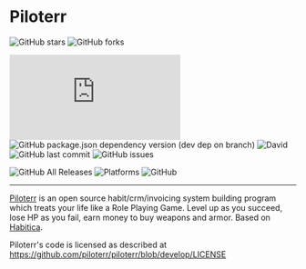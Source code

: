 Piloterr
===============

![GitHub stars](https://img.shields.io/github/stars/piloterr/electron?style=social)
![GitHub forks](https://img.shields.io/github/forks/piloterr/electron?style=social)

![GitHub Workflow Status](https://img.shields.io/github/workflow/status/piloterr/electron/Project%20Build%20with%20Node.js?style=flat-square)
![GitHub package.json dependency version (dev dep on branch)](https://img.shields.io/github/package-json/dependency-version/piloterr/electron/dev/electron?style=flat-square)
![David](https://img.shields.io/david/piloterr/electron?style=flat-square)
![GitHub last commit](https://img.shields.io/github/last-commit/piloterr/electron?style=flat-square)
![GitHub issues](https://img.shields.io/github/issues/piloterr/electron?style=flat-square)

![GitHub All Releases](https://img.shields.io/github/downloads/piloterr/electron/total?style=flat-square)
![Platforms](https://img.shields.io/badge/platform-macos%20%7C%20windows%20%7C%20linux-blue?style=flat-square)
![GitHub](https://img.shields.io/github/license/piloterr/electron?style=flat-square)

---

[Piloterr](https://piloterr.com) is an open source habit/crm/invoicing system building program which treats your life like a Role Playing Game. Level up as you succeed, lose HP as you fail, earn money to buy weapons and armor. Based on [Habitica](https://habitica.com).

Piloterr's code is licensed as described at https://github.com/piloterr/piloterr/blob/develop/LICENSE
